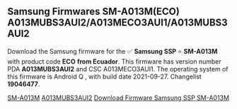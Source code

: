 <h2>Samsung Firmwares SM-A013M(ECO) A013MUBS3AUI2/A013MECO3AUI1/A013MUBS3AUI2</h2>
Download the Samsung firmware for the ✅ <strong>Samsung SSP </strong> ⭐ <strong>SM-A013M</strong> with product code <strong>ECO</strong> <strong> from Ecuador</strong>. This firmware has version number PDA <strong>A013MUBS3AUI2</strong> and CSC A013MECO3AUI1. The operating system of this firmware is Android Q , with build date 2021-09-27. Changelist <strong>19046477</strong>.


[SM-A013M](https://samfirm.shop/samsung/model/SM-A013M)
[A013MUBS3AUI2](https://samfirm.shop/samsung/pda/A013MUBS3AUI2)
[Download Firmware Samsung SSP SM-A013M](https://samfirm.shop/samsung/firmware/459978)
